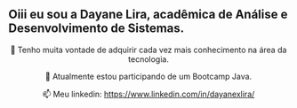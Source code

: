## Oiii eu sou a Dayane Lira, acadêmica de Análise  e Desenvolvimento de Sistemas.
<div align="center">
  
 👀 Tenho muita vontade de adquirir cada vez mais conhecimento na área da tecnologia.
  
 🌱 Atualmente estou participando de um Bootcamp Java.
  
 📫 Meu linkedin: https://www.linkedin.com/in/dayanexlira/

<!---
dayanelira/dayanelira is a ✨ special ✨ repository because its `README.md` (this file) appears on your GitHub profile.
You can click the Preview link to take a look at your changes.
--->
